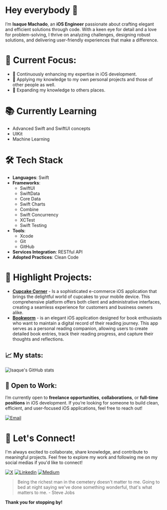 # Hey everybody 👋

I’m **Isaque Machado**, an **iOS Engineer** passionate about crafting elegant and efficient solutions through code. With a keen eye for detail and a love for problem-solving, I thrive on analyzing challenges, designing robust solutions, and delivering user-friendly experiences that make a difference. <br>

# 🎯 Current Focus:
- 🧠 Continuously enhancing my expertise in iOS development.
- 📲 Applying my knowledge to my own personal projects and those of other people as well.
- 📍 Expanding my knowledge to others places.

# 📚 Currently Learning  
- Advanced Swift and SwiftUI concepts  
- UIKit
- Machine Learning

# 🛠️ Tech Stack  
- **Languages**: Swift  
- **Frameworks**:
  - SwiftUI
  - SwiftData
  - Core Data
  - Swift Charts
  - Combine
  - Swift Concurrency
  - XCTest
  - Swift Testing
- **Tools**:
  -  Xcode
  -  Git
  -  GitHub
- **Services Integration**: RESTful API  
- **Adopted Practices**: Clean Code

# 🌟 Highlight Projects:
- [**Cupcake Corner**](https://github.com/isaqueDaSilva/CupcakeCorner) - Is a sophisticated e-commerce iOS application that brings the delightful world of cupcakes to your mobile device. This comprehensive platform offers both client and administrative interfaces, creating a seamless experience for customers and business owners alike. <br>
- [**Bookworm**](https://github.com/isaqueDaSilva/Bookworm.git) - is an elegant iOS application designed for book enthusiasts who want to maintain a digital record of their reading journey. This app serves as a personal reading companion, allowing users to create detailed book entries, track their reading progress, and capture their thoughts and reflections. <br>

## 📈 My stats:
![Isaque's GitHub stats](https://github-readme-stats.vercel.app/api?username=isaqueDaSilva&show_icons=true&theme=radical)

## 🚀 Open to Work:
I’m currently open to **freelance opportunities**, **collaborations**, or **full-time positions** in iOS development. If you’re looking for someone to build clean, efficient, and user-focused iOS applications, feel free to reach out! <br>

[![Email](https://skillicons.dev/icons?i=gmail)](mailto:isaqued@icloud.com)

# 📣 Let's Connect!  
I'm always excited to collaborate, share knowledge, and contribute to meaningful projects. Feel free to explore my work and following me on my social medias if you'd like to connect!  <br>

[![X](https://img.shields.io/badge/X-000000?style=for-the-badge&logo=x&logoColor=white)](https://x.com/dev_zaquin?s=21)
[![Linkedin](https://img.shields.io/badge/LinkedIn-0077B5?style=for-the-badge&logo=linkedin&logoColor=white)](https://www.linkedin.com/in/isaquedasilva)
[![Medium](https://img.shields.io/badge/Medium-12100E?style=for-the-badge&logo=medium&logoColor=white)](https://isaquemach.medium.com)

> Being the richest man in the cemetery doesn't matter to me. Going to bed at night saying we've done something wonderful, that's what matters to me. - Steve Jobs
> 
**Thank you for stopping by!**
<!--
**isaqueDaSilva/isaqueDaSilva** is a ✨ _special_ ✨ repository because its `README.md` (this file) appears on your GitHub profile.

Here are some ideas to get you started:

- 🔭 I’m currently working on ...
- 🌱 I’m currently learning ...
- 👯 I’m looking to collaborate on ...
- 🤔 I’m looking for help with ...
- 💬 Ask me about ...
- 📫 How to reach me: ...
- 😄 Pronouns: ...
- ⚡ Fun fact: ...
-->
